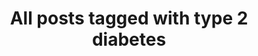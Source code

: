 ---
layout: tag
title: "All posts tagged with type 2 diabetes"
permalink: /weblog/tags/type-2-diabetes/
taxonomy: type 2 diabetes
---